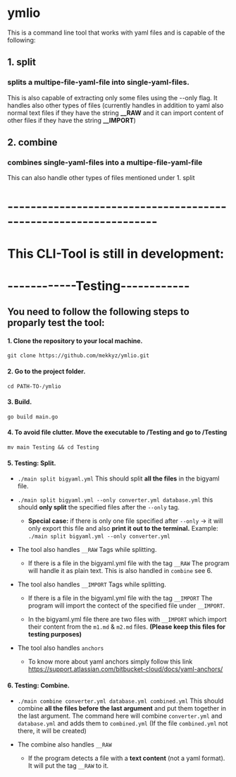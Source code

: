 # ymlio

This is a command line tool that works with yaml files and is capable of the following: 

## 1. split 

### splits a multipe-file-yaml-file into single-yaml-files.

This is also capable of extracting only some files using the --only flag. It handles also other types of files (currently handles in addition to yaml also normal text files if they have the string **__RAW** and it can import content of other files if they have the string **__IMPORT**)

## 2. combine

### combines single-yaml-files into a multipe-file-yaml-file

This can also handle other types of files mentioned under 1. split

# ----------------------------------------------------------------

# This CLI-Tool is still in development:

# ------------Testing------------

## You need to follow the following steps to proparly test the tool:

#### 1. Clone the repository to your local machine.

`git clone https://github.com/mekkyz/ymlio.git`

#### 2. Go to the project folder.

`cd PATH-TO-/ymlio`

#### 3. Build.

`go build main.go`

#### 4. To avoid file clutter. Move the executable to /Testing and go to /Testing
`mv main Testing && cd Testing`

#### 5. Testing: Split.

- `./main split bigyaml.yml`
This should split **all the files** in the bigyaml file.
- `./main split bigyaml.yml --only converter.yml database.yml` this should **only split** the specified files after the `--only`  tag.
    - **Special case:** if there is only one file specified after `--only`   -> it will only export this file and also **print it out to the terminal.**
    Example: `./main split bigyaml.yml --only converter.yml`
- The tool also handles `__RAW` Tags while splitting.
    - If there is a file in the bigyaml.yml file with the tag `__RAW`  The program will handle it as plain text. This is also handled in `combine` see 6.

- The tool also handles `__IMPORT` Tags while splitting.
    - If there is a file in the bigyaml.yml file with the tag `__IMPORT`  The program will import the contect of the specified file under `__IMPORT`.
    
    - In the bigyaml.yml file there are two files with `__IMPORT` which import their content from the `m1.md` & `m2.md` files. **(Please keep this files for testing purposes)**

- The tool also handles `anchors`
    - To know more about yaml anchors simply follow this link https://support.atlassian.com/bitbucket-cloud/docs/yaml-anchors/

#### 6. Testing: Combine.

- `./main combine converter.yml database.yml combined.yml`
This should combine **all the files before the last argument** and put them together in the last argument. The command here will combine `converter.yml` and `database.yml` and adds them to `combined.yml` (If the file `combined.yml` not there, it will be created)

- The combine also handles `__RAW`
    - If the program detects a file with a **text content** (not a yaml format). It will put the tag `__RAW` to it.